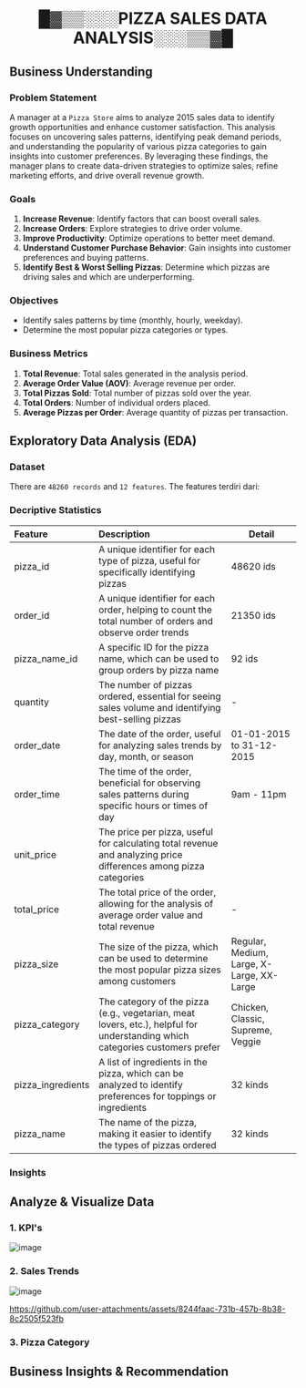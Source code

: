 <h1 align="center"> █▓▒▒░░░PIZZA SALES DATA ANALYSIS░░░▒▒▓█ </h1>

## Business Understanding

### Problem Statement
A manager at a `Pizza Store` aims to analyze 2015 sales data to identify growth opportunities and enhance customer satisfaction. This analysis focuses on uncovering sales patterns, identifying peak demand periods, and understanding the popularity of various pizza categories to gain insights into customer preferences. By leveraging these findings, the manager plans to create data-driven strategies to optimize sales, refine marketing efforts, and drive overall revenue growth.

### Goals
1. **Increase Revenue**: Identify factors that can boost overall sales.
2. **Increase Orders**: Explore strategies to drive order volume.
3. **Improve Productivity**: Optimize operations to better meet demand.
4. **Understand Customer Purchase Behavior**: Gain insights into customer preferences and buying patterns.
5. **Identify Best & Worst Selling Pizzas**: Determine which pizzas are driving sales and which are underperforming.

### Objectives
- Identify sales patterns by time (monthly, hourly, weekday).
- Determine the most popular pizza categories or types.

### Business Metrics
1. **Total Revenue**: Total sales generated in the analysis period.
2. **Average Order Value (AOV)**: Average revenue per order.
3. **Total Pizzas Sold**: Total number of pizzas sold over the year.
4. **Total Orders**: Number of individual orders placed.
5. **Average Pizzas per Order**: Average quantity of pizzas per transaction.


## Exploratory Data Analysis (EDA)
### Dataset 
There are `48260 records` and `12 features`. The features terdiri dari:


### Decriptive Statistics
| Feature | Description | Detail |
| :------------ |:---------------| -----|
|pizza_id| A unique identifier for each type of pizza, useful for specifically identifying pizzas|48620 ids |
|order_id| A unique identifier for each order, helping to count the total number of orders and observe order trends|21350 ids |
|pizza_name_id| A specific ID for the pizza name, which can be used to group orders by pizza name| 92 ids|
|quantity| The number of pizzas ordered, essential for seeing sales volume and identifying best-selling pizzas|-|
|order_date| The date of the order, useful for analyzing sales trends by day, month, or season|01-01-2015 to 31-12-2015|
|order_time| The time of the order, beneficial for observing sales patterns during specific hours or times of day|9am - 11pm|
|unit_price| The price per pizza, useful for calculating total revenue and analyzing price differences among pizza categories||
|total_price| The total price of the order, allowing for the analysis of average order value and total revenue|-|
|pizza_size| The size of the pizza, which can be used to determine the most popular pizza sizes among customers|Regular, Medium, Large, X-Large, XX-Large|
|pizza_category| The category of the pizza (e.g., vegetarian, meat lovers, etc.), helpful for understanding which categories customers prefer|Chicken, Classic, Supreme, Veggie|
|pizza_ingredients| A list of ingredients in the pizza, which can be analyzed to identify preferences for toppings or ingredients|32 kinds|
|pizza_name| The name of the pizza, making it easier to identify the types of pizzas ordered|32 kinds|



### Insights

## Analyze & Visualize Data

### 1. KPI's
   ![image](https://github.com/user-attachments/assets/533eafc6-6ca3-4344-8480-10d65fd839d7)

### 2. Sales Trends
  ![image](https://github.com/user-attachments/assets/42818504-a551-459d-a536-24fe537fd0c0)

  
https://github.com/user-attachments/assets/8244faac-731b-457b-8b38-8c2505f523fb

### 3. Pizza Category




## Business Insights & Recommendation
